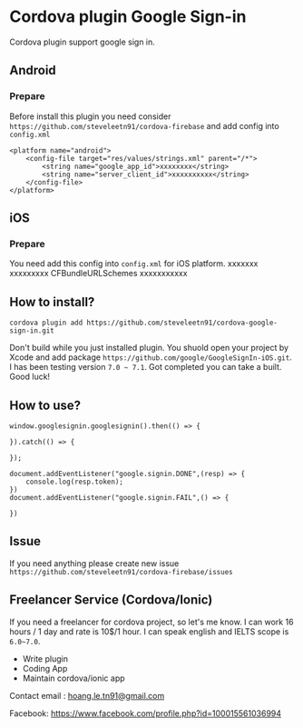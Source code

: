 # Cordova plugin Google Sign-in
Cordova plugin support google sign in.

## Android 

### Prepare 

Before install this plugin you need consider `https://github.com/steveleetn91/cordova-firebase` and add config into `config.xml`

    <platform name="android">
        <config-file target="res/values/strings.xml" parent="/*">
            <string name="google_app_id">xxxxxxxx</string>
            <string name="server_client_id">xxxxxxxxxx</string>
        </config-file> 
    </platform>

## iOS 

### Prepare 

You need add this config into `config.xml` for iOS platform.
    <platform name="ios">
        <config-file parent="GIDClientID" target="*-Info.plist" >
            <string>xxxxxxx</string>
        </config-file>
        <config-file parent="GIDServerClientID" target="*-Info.plist" >
            <string>xxxxxxxxx</string>
        </config-file>
        <config-file parent="CFBundleURLTypes" target="*-Info.plist" >
            <array>
                <dict>
                    <key>CFBundleURLSchemes</key>
                    <array>
                    <string>xxxxxxxxxxx</string>
                    </array>
                </dict>
            </array>
        </config-file>
    </platform>

## How to install? 

    cordova plugin add https://github.com/steveleetn91/cordova-google-sign-in.git

Don't build while you just installed plugin. You shuold open your project by Xcode and add package `https://github.com/google/GoogleSignIn-iOS.git`.
I has been testing version `7.0 ~ 7.1`. Got completed you can take a built. Good luck!

## How to use? 
    
    window.googlesignin.googlesignin().then(() => {

    }).catch(() => {

    });

    document.addEventListener("google.signin.DONE",(resp) => {
        console.log(resp.token);
    })
    document.addEventListener("google.signin.FAIL",() => {
        
    })

## Issue 

If you need anything please create new issue `https://github.com/steveleetn91/cordova-firebase/issues`

## Freelancer Service (Cordova/Ionic)

If you need a freelancer for cordova project, so let's me know. I can work 16 hours / 1 day and rate is 10$/1 hour. I can speak english and IELTS scope is `6.0~7.0`.

 - Write plugin 
 - Coding App 
 - Maintain cordova/ionic app 

Contact email : hoang.le.tn91@gmail.com

Facebook: https://www.facebook.com/profile.php?id=100015561036994